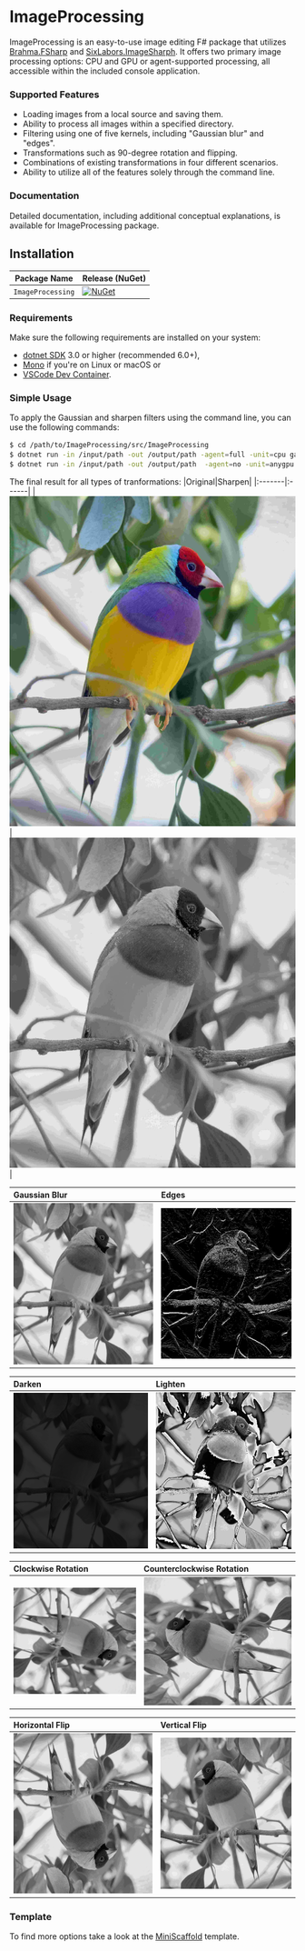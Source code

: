 # ImageProcessing

ImageProcessing is an easy-to-use image editing F# package that utilizes [Brahma.FSharp](https://github.com/YaccConstructor/Brahma.FSharp) and [SixLabors.ImageSharph](https://github.com/SixLabors/ImageSharp). It offers two primary image processing options: CPU and GPU or agent-supported processing, all accessible within the included console application.
### Supported Features
- Loading images from a local source and saving them.
- Ability to process all images within a specified directory.
- Filtering using one of five kernels, including "Gaussian blur" and "edges".
- Transformations such as 90-degree rotation and flipping.
- Combinations of existing transformations in four different scenarios.
- Ability to utilize all of the features solely through the command line.

###  Documentation
Detailed documentation, including additional conceptual explanations, is available for ImageProcessing package.

## Installation

| Package Name                   | Release (NuGet) |
|--------------------------------|-----------------|
| `ImageProcessing`              | [![NuGet]()]() | 

### Requirements

Make sure the following requirements are installed on your system:

- [dotnet SDK](https://www.microsoft.com/net/download/core) 3.0 or higher (recommended 6.0+),
- [Mono](http://www.mono-project.com/) if you're on Linux or macOS
or
- [VSCode Dev Container](https://code.visualstudio.com/docs/remote/containers).

### Simple Usage

To apply the Gaussian and sharpen filters using the command line, you can use the following commands:
```sh
$ cd /path/to/ImageProcessing/src/ImageProcessing
$ dotnet run -in /input/path -out /output/path -agent=full -unit=cpu gauss
$ dotnet run -in /input/path -out /output/path  -agent=no -unit=anygpu gauss sharpen
```
The final result for all types of tranformations:
|Original|Sharpen|
|:-------|:------|
| ![image](https://github.com/PolinaSavelyeva/ImageProcessing/blob/package/resources/david-clode-78YxP3PP05A-unsplash2.jpg)  | ![image](https://github.com/PolinaSavelyeva/ImageProcessing/blob/package/resources/david-clode-78YxP3PP05A-unsplashSharpen.jpg) |

|Gaussian Blur|Edges|
|:-------|:------|
| ![image](https://github.com/PolinaSavelyeva/ImageProcessing/blob/package/resources/david-clode-78YxP3PP05A-unsplashGauss.jpg) | ![image](https://github.com/PolinaSavelyeva/ImageProcessing/blob/package/resources/david-clode-78YxP3PP05A-unsplashEdges.jpg) |

|Darken|Lighten|
|:-------|:------|
| ![image](https://github.com/PolinaSavelyeva/ImageProcessing/blob/package/resources/david-clode-78YxP3PP05A-unsplashDarken.jpg)  | ![image](https://github.com/PolinaSavelyeva/ImageProcessing/blob/package/resources/david-clode-78YxP3PP05A-unsplashLighten.jpg) |


|Clockwise Rotation|Counterclockwise Rotation|
|:-------|:------|
| ![image](https://github.com/PolinaSavelyeva/ImageProcessing/blob/package/resources/david-clode-78YxP3PP05A-unsplashRotation.jpg) | ![image](https://github.com/PolinaSavelyeva/ImageProcessing/blob/package/resources/david-clode-78YxP3PP05A-unsplashRotationF.jpg) |

|Horizontal Flip|Vertical Flip|
|:-------|:------|
| ![image](https://github.com/PolinaSavelyeva/ImageProcessing/blob/package/resources/david-clode-78YxP3PP05A-unsplashFlipF.jpg) | ![image](https://github.com/PolinaSavelyeva/ImageProcessing/blob/package/resources/david-clode-78YxP3PP05A-unsplashFlip.jpg) |

### Template
To find more options take a look at the [MiniScaffold](https://github.com/TheAngryByrd/MiniScaffold) template.